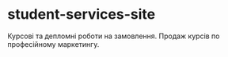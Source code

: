 # student-services-site
Курсові та депломні роботи на замовлення. Продаж курсів по професійному маркетингу.
